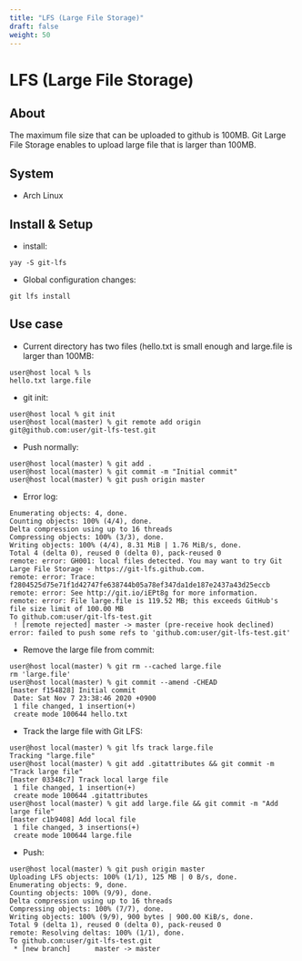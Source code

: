 ```yaml
---
title: "LFS (Large File Storage)"
draft: false
weight: 50
---
```


# LFS (Large File Storage)

## About

The maximum file size that can be uploaded to github is 100MB.
Git Large File Storage enables to upload large file that is larger than 100MB.

## System

- Arch Linux

## Install & Setup

- install:

```
yay -S git-lfs
```

- Global configuration changes:

```
git lfs install
```

## Use case

- Current directory has two files (hello.txt is small enough and large.file is larger than 100MB:

```
user@host local % ls
hello.txt large.file
```

- git init:

```
user@host local % git init
user@host local(master) % git remote add origin git@github.com:user/git-lfs-test.git
```

- Push normally:

```
user@host local(master) % git add .
user@host local(master) % git commit -m "Initial commit"
user@host local(master) % git push origin master
```

- Error log:

```
Enumerating objects: 4, done.
Counting objects: 100% (4/4), done.
Delta compression using up to 16 threads
Compressing objects: 100% (3/3), done.
Writing objects: 100% (4/4), 8.31 MiB | 1.76 MiB/s, done.
Total 4 (delta 0), reused 0 (delta 0), pack-reused 0
remote: error: GH001: local files detected. You may want to try Git Large File Storage - https://git-lfs.github.com.
remote: error: Trace: f2804525d75e71f1d42747fe638744b05a78ef347da1de187e2437a43d25eccb
remote: error: See http://git.io/iEPt8g for more information.
remote: error: File large.file is 119.52 MB; this exceeds GitHub's file size limit of 100.00 MB
To github.com:user/git-lfs-test.git
 ! [remote rejected] master -> master (pre-receive hook declined)
error: failed to push some refs to 'github.com:user/git-lfs-test.git'
```

- Remove the large file from commit:

```
user@host local(master) % git rm --cached large.file
rm 'large.file'
user@host local(master) % git commit --amend -CHEAD
[master f154828] Initial commit
 Date: Sat Nov 7 23:38:46 2020 +0900
 1 file changed, 1 insertion(+)
 create mode 100644 hello.txt
```

- Track the large file with Git LFS:

```
user@host local(master) % git lfs track large.file
Tracking "large.file"
user@host local(master) % git add .gitattributes && git commit -m "Track large file"
[master 03348c7] Track local large file
 1 file changed, 1 insertion(+)
 create mode 100644 .gitattributes
user@host local(master) % git add large.file && git commit -m "Add large file"
[master c1b9408] Add local file
 1 file changed, 3 insertions(+)
 create mode 100644 large.file
```

- Push:

```
user@host local(master) % git push origin master
Uploading LFS objects: 100% (1/1), 125 MB | 0 B/s, done.
Enumerating objects: 9, done.
Counting objects: 100% (9/9), done.
Delta compression using up to 16 threads
Compressing objects: 100% (7/7), done.
Writing objects: 100% (9/9), 900 bytes | 900.00 KiB/s, done.
Total 9 (delta 1), reused 0 (delta 0), pack-reused 0
remote: Resolving deltas: 100% (1/1), done.
To github.com:user/git-lfs-test.git
 * [new branch]      master -> master
```
